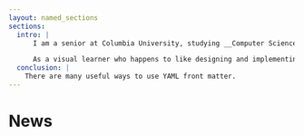 ```yaml
---
layout: named_sections
sections:
  intro: |
      I am a senior at Columbia University, studying __Computer Science__. I am interested in __computer graphics, computer vision, and programming languages__.

      As a visual learner who happens to like designing and implementing programming languages, I would like to design new languages for graphics/vision applications.
  conclusion: |
    There are many useful ways to use YAML front matter.
---
```



# News
